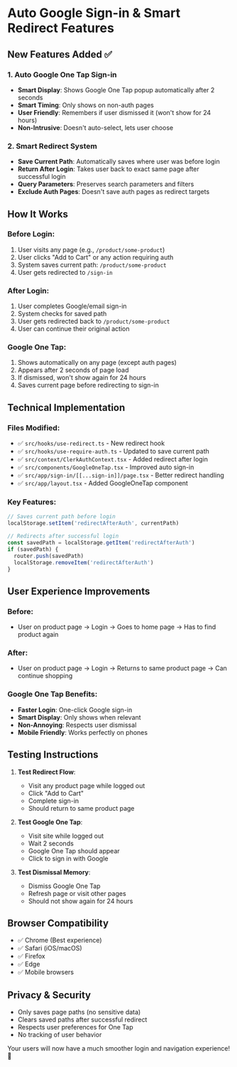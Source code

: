 # Auto Google Sign-in & Smart Redirect Features

## New Features Added ✅

### 1. Auto Google One Tap Sign-in
- **Smart Display**: Shows Google One Tap popup automatically after 2 seconds
- **Smart Timing**: Only shows on non-auth pages
- **User Friendly**: Remembers if user dismissed it (won't show for 24 hours)
- **Non-Intrusive**: Doesn't auto-select, lets user choose

### 2. Smart Redirect System
- **Save Current Path**: Automatically saves where user was before login
- **Return After Login**: Takes user back to exact same page after successful login
- **Query Parameters**: Preserves search parameters and filters
- **Exclude Auth Pages**: Doesn't save auth pages as redirect targets

## How It Works

### Before Login:
1. User visits any page (e.g., `/product/some-product`)
2. User clicks "Add to Cart" or any action requiring auth
3. System saves current path: `/product/some-product`
4. User gets redirected to `/sign-in`

### After Login:
1. User completes Google/email sign-in
2. System checks for saved path
3. User gets redirected back to `/product/some-product`
4. User can continue their original action

### Google One Tap:
1. Shows automatically on any page (except auth pages)
2. Appears after 2 seconds of page load
3. If dismissed, won't show again for 24 hours
4. Saves current page before redirecting to sign-in

## Technical Implementation

### Files Modified:
- ✅ `src/hooks/use-redirect.ts` - New redirect hook
- ✅ `src/hooks/use-require-auth.ts` - Updated to save current path
- ✅ `src/context/ClerkAuthContext.tsx` - Added redirect after login
- ✅ `src/components/GoogleOneTap.tsx` - Improved auto sign-in
- ✅ `src/app/sign-in/[[...sign-in]]/page.tsx` - Better redirect handling
- ✅ `src/app/layout.tsx` - Added GoogleOneTap component

### Key Features:
```typescript
// Saves current path before login
localStorage.setItem('redirectAfterAuth', currentPath)

// Redirects after successful login
const savedPath = localStorage.getItem('redirectAfterAuth')
if (savedPath) {
  router.push(savedPath)
  localStorage.removeItem('redirectAfterAuth')
}
```

## User Experience Improvements

### Before:
- User on product page → Login → Goes to home page → Has to find product again

### After:
- User on product page → Login → Returns to same product page → Can continue shopping

### Google One Tap Benefits:
- **Faster Login**: One-click Google sign-in
- **Smart Display**: Only shows when relevant
- **Non-Annoying**: Respects user dismissal
- **Mobile Friendly**: Works perfectly on phones

## Testing Instructions

1. **Test Redirect Flow**:
   - Visit any product page while logged out
   - Click "Add to Cart"
   - Complete sign-in
   - Should return to same product page

2. **Test Google One Tap**:
   - Visit site while logged out
   - Wait 2 seconds
   - Google One Tap should appear
   - Click to sign in with Google

3. **Test Dismissal Memory**:
   - Dismiss Google One Tap
   - Refresh page or visit other pages
   - Should not show again for 24 hours

## Browser Compatibility
- ✅ Chrome (Best experience)
- ✅ Safari (iOS/macOS)
- ✅ Firefox
- ✅ Edge
- ✅ Mobile browsers

## Privacy & Security
- Only saves page paths (no sensitive data)
- Clears saved paths after successful redirect
- Respects user preferences for One Tap
- No tracking of user behavior

Your users will now have a much smoother login and navigation experience! 🚀
